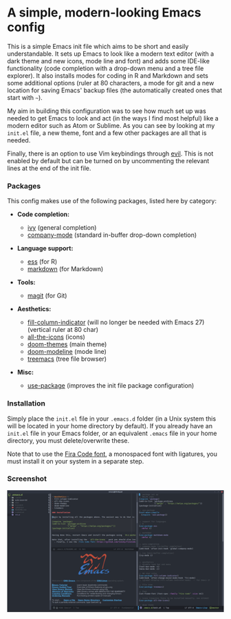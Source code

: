 # A simple, modern-looking Emacs config

This is a simple Emacs init file which aims to be short and easily understandable. It sets up Emacs to look like a modern text editor (with a dark theme and new icons, mode line and font) and adds some IDE-like functionality (code completion with a drop-down menu and a tree file explorer). It also installs modes for coding in R and Markdown and sets some additional options (ruler at 80 characters, a mode for git and a new location for saving Emacs' backup files (the automatically created ones that start with `~`).

My aim in building this configuration was to see how much set up was needed to get Emacs to look and act (in the ways I find most helpful) like a modern editor such as Atom or Sublime. As you can see by looking at my `init.el` file, a new theme, font and a few other packages are all that is needed.

Finally, there is an option to use Vim keybindings through [evil](https://github.com/emacs-evil/evil). This is not enabled by default but can be turned on by uncommenting the relevant lines at the end of the init file.


### Packages

This config makes use of the following packages, listed here by category:

  - **Code completion:**
    - [ivy](https://github.com/abo-abo/swiper) (general completion)
    - [company-mode](https://company-mode.github.io/) (standard in-buffer drop-down completion)


  - **Language support:**
    - [ess](https://ess.r-project.org/) (for R)
    - [markdown](https://jblevins.org/projects/markdown-mode/) (for Markdown)


  - **Tools:**
    - [magit](https://magit.vc/) (for Git)


  - **Aesthetics:**
    - [fill-column-indicator](https://www.emacswiki.org/emacs/FillColumnIndicator) (will no longer be needed with Emacs 27) (vertical ruler at 80 char)
    - [all-the-icons](https://github.com/domtronn/all-the-icons.el) (icons)
    - [doom-themes](https://github.com/hlissner/emacs-doom-themes) (main theme)
    - [doom-modeline](https://github.com/seagle0128/doom-modeline) (mode line)
    - [treemacs](https://github.com/Alexander-Miller/treemacs) (tree file browser)


  - **Misc:**
    - [use-package](https://github.com/jwiegley/use-package) (improves the init file package configuration)
	

### Installation

Simply place the `init.el` file in your `.emacs.d` folder (in a Unix system this will be located in your home directory by default). If you already have an `init.el` file in your Emacs folder, or an equivalent `.emacs` file in your home directory, you must delete/overwrite these.

Note that to use the [Fira Code font](https://github.com/tonsky/FiraCode), a monospaced font with ligatures, you must install it on your system in a separate step.

### Screenshot
![screenshot](screenshot.png)
